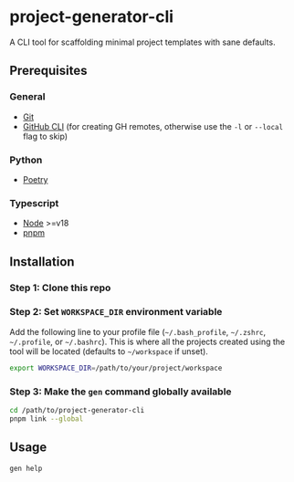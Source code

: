 # project-generator-cli

A CLI tool for scaffolding minimal project templates with sane defaults.

## Prerequisites

### General
- [Git](https://git-scm.com/downloads)
- [GitHub CLI](https://cli.github.com/) (for creating GH remotes, otherwise use the `-l` or `--local` flag to skip)

### Python
- [Poetry](https://python-poetry.org/docs/#installation)

### Typescript
- [Node](https://nodejs.org/en) >=v18
- [pnpm](https://pnpm.io/installation)

## Installation

### Step 1: Clone this repo

### Step 2: Set `WORKSPACE_DIR` environment variable

Add the following line to your profile file (`~/.bash_profile`, `~/.zshrc`, `~/.profile`, or `~/.bashrc`). This is where all the projects created using the tool will be located (defaults to `~/workspace` if unset).

```sh
export WORKSPACE_DIR=/path/to/your/project/workspace
```

### Step 3: Make the `gen` command globally available

```sh
cd /path/to/project-generator-cli
pnpm link --global
```
## Usage

```sh
gen help
```
